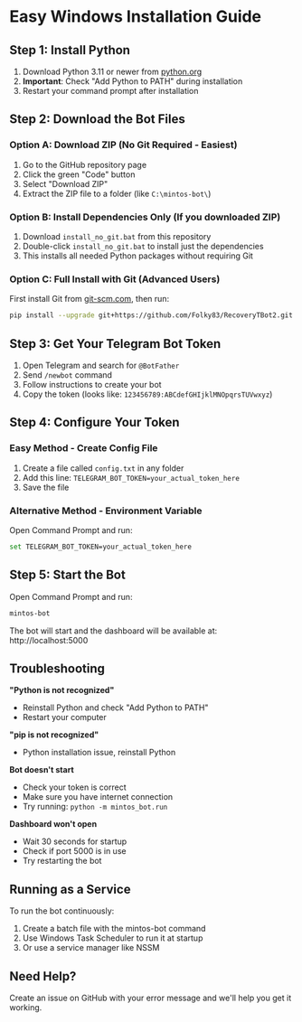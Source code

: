 # Easy Windows Installation Guide

## Step 1: Install Python
1. Download Python 3.11 or newer from [python.org](https://python.org)
2. **Important**: Check "Add Python to PATH" during installation
3. Restart your command prompt after installation

## Step 2: Download the Bot Files

### Option A: Download ZIP (No Git Required - Easiest)
1. Go to the GitHub repository page
2. Click the green "Code" button
3. Select "Download ZIP"
4. Extract the ZIP file to a folder (like `C:\mintos-bot\`)

### Option B: Install Dependencies Only (If you downloaded ZIP)
1. Download `install_no_git.bat` from this repository
2. Double-click `install_no_git.bat` to install just the dependencies
3. This installs all needed Python packages without requiring Git

### Option C: Full Install with Git (Advanced Users)
First install Git from [git-scm.com](https://git-scm.com), then run:
```bash
pip install --upgrade git+https://github.com/Folky83/RecoveryTBot2.git
```

## Step 3: Get Your Telegram Bot Token
1. Open Telegram and search for `@BotFather`
2. Send `/newbot` command
3. Follow instructions to create your bot
4. Copy the token (looks like: `123456789:ABCdefGHIjklMNOpqrsTUVwxyz`)

## Step 4: Configure Your Token

### Easy Method - Create Config File
1. Create a file called `config.txt` in any folder
2. Add this line: `TELEGRAM_BOT_TOKEN=your_actual_token_here`
3. Save the file

### Alternative Method - Environment Variable
Open Command Prompt and run:
```bash
set TELEGRAM_BOT_TOKEN=your_actual_token_here
```

## Step 5: Start the Bot
Open Command Prompt and run:
```bash
mintos-bot
```

The bot will start and the dashboard will be available at: http://localhost:5000

## Troubleshooting

**"Python is not recognized"**
- Reinstall Python and check "Add Python to PATH"
- Restart your computer

**"pip is not recognized"**
- Python installation issue, reinstall Python

**Bot doesn't start**
- Check your token is correct
- Make sure you have internet connection
- Try running: `python -m mintos_bot.run`

**Dashboard won't open**
- Wait 30 seconds for startup
- Check if port 5000 is in use
- Try restarting the bot

## Running as a Service
To run the bot continuously:
1. Create a batch file with the mintos-bot command
2. Use Windows Task Scheduler to run it at startup
3. Or use a service manager like NSSM

## Need Help?
Create an issue on GitHub with your error message and we'll help you get it working.